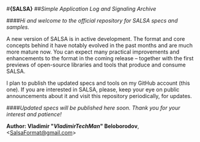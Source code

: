#**{SALSA}**
##*Simple Application Log and Signaling Archive*

####*Hi and welcome to the official repository for SALSA specs and samples.*

A new version of SALSA is in active development. The format and core concepts behind
it have notably evolved in the past months and are much more mature now. You can expect
many practical improvements and enhancements to the format in the coming release – 
together with the first previews of open-source libraries and tools that produce and
consume SALSA.

I plan to publish the updated specs and tools on my GitHub account (this one).
If you are interested in SALSA, please, keep your eye on public announcements
about it and visit this repository periodically, for updates.

####*Updated specs will be published here soon. Thank you for your interest and patience!*

**Author: Vladimir "*VladimirTechMan*" Beloborodov**, \<SalsaFormat@gmail.com\>